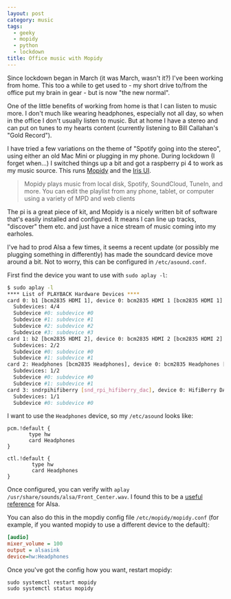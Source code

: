 ```yaml
---
layout: post
category: music
tags:
  - geeky
  - mopidy
  - python
  - lockdown
title: Office music with Mopidy
---
```

Since lockdown began in March (it was March, wasn't it?) I've been working from home. This too a while to get used to - my short drive to/from the office put my brain in gear - but is now "the new normal".

One of the little benefits of working from home is that I can listen to music more. I don't much like wearing headphones, especially not all day, so when in the office I don't usually listen to music. But at home I have a stereo and can put on tunes to my hearts content (currently listening to Bill Callahan's "Gold Record").

I have tried a few variations on the theme of "Spotify going into the stereo", using either an old Mac Mini or plugging in my phone. During lockdown (I forget when...) I switched things up a bit and got a raspberry pi 4 to work as my music source. This runs [Mopidy](https://mopidy.com/) and the [Iris UI](https://github.com/jaedb/Iris).

> Mopidy plays music from local disk, Spotify, SoundCloud, TuneIn, and more. You can edit the playlist from any phone, tablet, or computer using a variety of MPD and web clients

The pi is a great piece of kit, and Mopidy is a nicely written bit of software that's easily installed and configured. It means I can line up tracks, "discover" them etc. and just have a nice stream of music coming into my earholes.

I've had to prod Alsa a few times, it seems a recent update (or possibly me plugging something in differently) has made the soundcard device move around a bit. Not to worry, this can be configured in `/etc/asound.conf`.

First find the device you want to use with `sudo aplay -l`:

```sh
$ sudo aplay -l
**** List of PLAYBACK Hardware Devices ****
card 0: b1 [bcm2835 HDMI 1], device 0: bcm2835 HDMI 1 [bcm2835 HDMI 1]
  Subdevices: 4/4
  Subdevice #0: subdevice #0
  Subdevice #1: subdevice #1
  Subdevice #2: subdevice #2
  Subdevice #3: subdevice #3
card 1: b2 [bcm2835 HDMI 2], device 0: bcm2835 HDMI 2 [bcm2835 HDMI 2]
  Subdevices: 2/2
  Subdevice #0: subdevice #0
  Subdevice #1: subdevice #1
card 2: Headphones [bcm2835 Headphones], device 0: bcm2835 Headphones [bcm2835 Headphones]
  Subdevices: 1/2
  Subdevice #0: subdevice #0
  Subdevice #1: subdevice #1
card 3: sndrpihifiberry [snd_rpi_hifiberry_dac], device 0: HifiBerry DAC HiFi pcm5102a-hifi-0 [HifiBerry DAC HiFi pcm5102a-hifi-0]
  Subdevices: 1/1
  Subdevice #0: subdevice #0
```

I want to use the `Headphones` device, so my `/etc/asound` looks like:

```
pcm.!default {
       type hw
       card Headphones
}

ctl.!default {
        type hw
        card Headphones
}
```

Once configured, you can verify with `aplay /usr/share/sounds/alsa/Front_Center.wav`. I found this to be a [useful reference](https://www.alsa-project.org/wiki/Asoundrc) for Alsa.

You can also do this in the mopdiy config file `/etc/mopidy/mopidy.conf` (for example, if you wanted mopidy to use a different device to the default):

```ini
[audio]
mixer_volume = 100
output = alsasink
device=hw:Headphones
```

Once you've got the config how you want, restart mopidy:

```
sudo systemctl restart mopidy
sudo systemctl status mopidy
```
